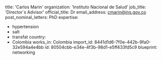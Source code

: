 title: 'Carlos Marin'
organization: 'Instituto Nacional de Salud'
job_title: 'Director´s Advisor'
official_title: Dr
email_address: cmarin@ins.gov.co
post_nominal_letters: PhD
expertise:
  - hypertension
  - salt
  - transfat
country:
  - Colombia
works_in: Colombia
import_id: 8441d1d6-7f0e-442b-9fa0-32e594a4e4bb
id: 80504cbb-e34e-4f3b-98d1-e5ff433fd5c9
blueprint: networking
